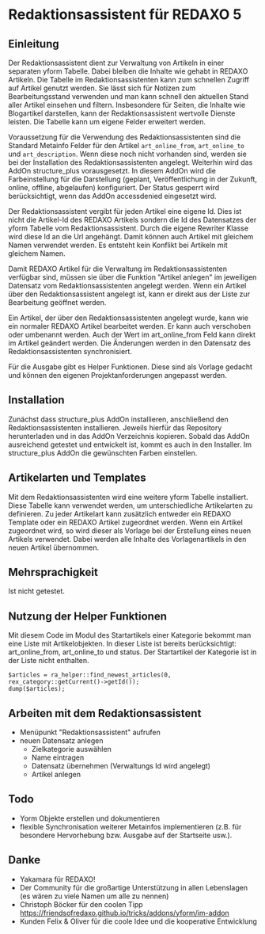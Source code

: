 # Redaktionsassistent für REDAXO 5

## Einleitung

Der Redaktionsassistent dient zur Verwaltung von Artikeln in einer separaten yform Tabelle. Dabei bleiben die Inhalte wie gehabt in REDAXO Artikeln. Die Tabelle im Redaktionsassistenten kann zum schnellen Zugriff auf Artikel genutzt werden. Sie lässt sich für Notizen zum Bearbeitungsstand verwenden und man kann schnell den aktuellen Stand aller Artikel einsehen und filtern. Insbesondere für Seiten, die Inhalte wie Blogartikel darstellen, kann der Redaktionsassistent wertvolle Dienste leisten. Die Tabelle kann um eigene Felder erweitert werden.

Voraussetzung für die Verwendung des Redaktionsassistenten sind die Standard Metainfo Felder für den Artikel `art_online_from`, `art_online_to` und `art_description`. Wenn diese noch nicht vorhanden sind, werden sie bei der Installation des Redaktionsassistenten angelegt. Weiterhin wird das AddOn structure_plus vorausgesetzt. In diesem AddOn wird die Farbeinstellung für die Darstellung (geplant, Veröffentlichung in der Zukunft, online, offline, abgelaufen) konfiguriert. Der Status gesperrt wird berücksichtigt, wenn das AddOn accessdenied eingesetzt wird.

Der Redaktionsassistent vergibt für jeden Artikel eine eigene Id. Dies ist nicht die Artikel-Id des REDAXO Artikels sondern die Id des Datensatzes der yform Tabelle vom Redaktionsassistent. Durch die eigene Rewriter Klasse wird diese Id an die Url angehängt. Damit können auch Artikel mit gleichem Namen verwendet werden. Es entsteht kein Konflikt bei Artikeln mit gleichem Namen.

Damit REDAXO Artikel für die Verwaltung im Redaktionsassistenten verfügbar sind, müssen sie über die Funktion "Artikel anlegen" im jeweiligen Datensatz vom Redaktionsassistenten angelegt werden. Wenn ein Artikel über den Redaktionsassistent angelegt ist, kann er direkt aus der Liste zur Bearbeitung geöffnet werden.

Ein Artikel, der über den Redaktionsassistenten angelegt wurde, kann wie ein normaler REDAXO Artikel bearbeitet werden. Er kann auch verschoben oder umbenannt werden. Auch der Wert im art_online_from Feld kann direkt im Artikel geändert werden. Die Änderungen werden in den Datensatz des Redaktionsassistenten synchronisiert.

Für die Ausgabe gibt es Helper Funktionen. Diese sind als Vorlage gedacht und können den eigenen Projektanforderungen angepasst werden.

## Installation

Zunächst dass structure_plus AddOn installieren, anschließend den Redaktionsassistenten installieren. Jeweils hierfür das Repository herunterladen und in das AddOn Verzeichnis kopieren. Sobald das AddOn ausreichend getestet und entwickelt ist, kommt es auch in den Installer.
Im structure_plus AddOn die gewünschten Farben einstellen.

## Artikelarten und Templates

Mit dem Redaktionsassistenten wird eine weitere yform Tabelle installiert. Diese Tabelle kann verwendet werden, um unterschiedliche Artikelarten zu definieren. Zu jeder Artikelart kann zusätzlich entweder ein REDAXO Template oder ein REDAXO Artikel zugeordnet werden. Wenn ein Artikel zugeordnet wird, so wird dieser als Vorlage bei der Erstellung eines neuen Artikels verwendet. Dabei werden alle Inhalte des Vorlagenartikels in den neuen Artikel übernommen.

## Mehrsprachigkeit

Ist nicht getestet.

## Nutzung der Helper Funktionen

Mit diesem Code im Modul des Startartikels einer Kategorie bekommt man eine Liste mit Artikelobjekten. In dieser Liste ist bereits berücksichtigt: art_online_from, art_online_to und status. Der Startartikel der Kategorie ist in der Liste nicht enthalten.

```
$articles = ra_helper::find_newest_articles(0, rex_category::getCurrent()->getId());
dump($articles);
```

## Arbeiten mit dem Redaktionsassistent

- Menüpunkt "Redaktionsassistent" aufrufen
- neuen Datensatz anlegen
   - Zielkategorie auswählen
   - Name eintragen
   - Datensatz übernehmen (Verwaltungs Id wird angelegt)
   - Artikel anlegen

## Todo

- Yorm Objekte erstellen und dokumentieren
- flexible Synchronisation weiterer Metainfos implementieren (z.B. für besondere Hervorhebung bzw. Ausgabe auf der Startseite usw.).

## Danke

- Yakamara für REDAXO!
- Der Community für die großartige Unterstützung in allen Lebenslagen (es wären zu viele Namen um alle zu nennen)
- Christoph Böcker für den coolen Tipp https://friendsofredaxo.github.io/tricks/addons/yform/im-addon
- Kunden Felix & Oliver für die coole Idee und die kooperative Entwicklung